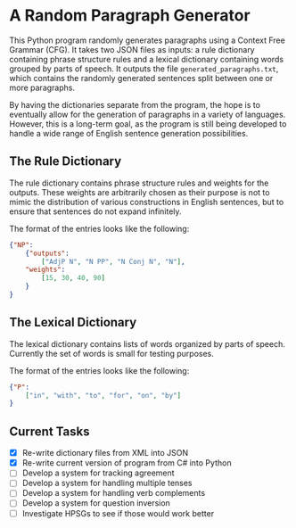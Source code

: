 # A Random Paragraph Generator

This Python program randomly generates paragraphs using a Context
Free Grammar (CFG). It takes two JSON files as inputs: a rule
dictionary containing phrase structure rules and a lexical
dictionary containing words grouped by parts of speech. It outputs
the file `generated_paragraphs.txt`, which contains the randomly
generated sentences split between one or more paragraphs.

By having the dictionaries separate from the program, the hope is
to eventually allow for the generation of paragraphs in a variety
of languages. However, this is a long-term goal, as the program is
still being developed to handle a wide range of English sentence
generation possibilities.

## The Rule Dictionary
The rule dictionary contains phrase structure rules and weights
for the outputs. These weights are arbitrarily chosen as their
purpose is not to mimic the distribution of various constructions
in English sentences, but to ensure that sentences do not expand
infinitely.

The format of the entries looks like the following:  
```JSON
{"NP":
    {"outputs":
        ["AdjP N", "N PP", "N Conj N", "N"],
    "weights":
        [15, 30, 40, 90]
    }
}
```

## The Lexical Dictionary
The lexical dictionary contains lists of words organized by parts
of speech. Currently the set of words is small for testing purposes.

The format of the entries looks like the following:
```JSON
{"P":
    ["in", "with", "to", "for", "on", "by"]
}
```

## Current Tasks
- [x] Re-write dictionary files from XML into JSON
- [x] Re-write current version of program from C# into Python
- [ ] Develop a system for tracking agreement
- [ ] Develop a system for handling multiple tenses
- [ ] Develop a system for handling verb complements
- [ ] Develop a system for question inversion
- [ ] Investigate HPSGs to see if those would work better